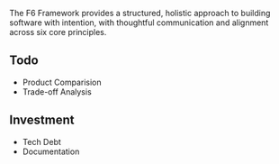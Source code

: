 The F6 Framework provides a structured, holistic approach to building software with intention, with thoughtful communication and alignment across six core principles.

## Todo

- Product Comparision
- Trade-off Analysis

## Investment

- Tech Debt
- Documentation